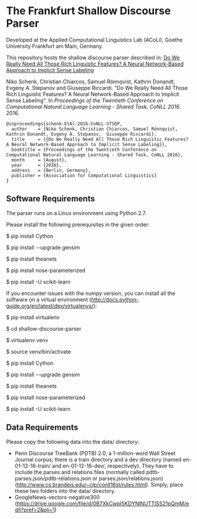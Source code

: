 The Frankfurt Shallow Discourse Parser
====================================

Developed at the Applied Computational Linguistics Lab (ACoLi), Goethe University Frankfurt am Main, Germany.

This repository hosts the shallow discourse parser described in: [Do We Really Need All Those Rich Linguistic Features? A Neural Network-Based Approach to Implicit Sense Labeling](http://www.conll.org/cfp-2016)

Niko Schenk, Christian Chiarcos, Samuel Rönnqvist, Kathrin Donandt, Evgeny A. Stepanov and Giuseppe Riccardi. "Do We Really Need All Those Rich Linguistic Features? A Neural Network-Based Approach to Implicit Sense Labeling". In *Proceedings of the Twentieth Conference on Computational Natural Language Learning - Shared Task, CoNLL 2016*. 2016.

```
@inproceedings{schenk-EtAl:2016:CoNLL-STSDP,
  author    = {Niko Schenk, Christian Chiarcos, Samuel Rönnqvist, Kathrin Donandt, Evgeny A. Stepanov,  Giuseppe Riccardi},
  title     = {{Do We Really Need All Those Rich Linguistic Features? A Neural Network-Based Approach to Implicit Sense Labeling}},
  booktitle = {Proceedings of the Twentieth Conference on Computational Natural Language Learning - Shared Task, CoNLL 2016},
  month     = {August},
  year      = {2016},
  address   = {Berlin, Germany},
  publisher = {Association for Computational Linguistics}
}
```


## Software Requirements

The parser runs on a Linux environment using Python 2.7.

Please install the following prerequisites in the given order:

$ pip install Cython 

$ pip install --upgrade gensim

$ pip install theanets

$ pip install nose-parameterized

$ pip install -U scikit-learn


If you encounter issues with the numpy version, you can install all the software on a virtual environment (http://docs.python-guide.org/en/latest/dev/virtualenvs/):

$ pip install virtualenv

$ cd shallow-discourse-parser

$ virtualenv venv

$ source venv/bin/activate

$ pip install Cython

$ pip install --upgrade gensim

$ pip install theanets

$ pip install nose-parameterized

$ pip install -U scikit-learn






## Data Requirements

Please copy the following data into the data/ directory:

- Penn Discourse TreeBank (PDTB) 2.0, a 1-million-word Wall Street Journal corpus; there is a train directory and a dev directory (named en-01-12-16-train/ and en-01-12-16-dev/, respectively). They have to include the parses and relations files (normally called pdtb-parses.json/pdtb-relations.json or parses.json/relations.json) (http://www.cs.brandeis.edu/~clp/conll16st/rules.html). Simply, place these two folders into the data/ directory.
- GoogleNews-vectors-negative300 (https://drive.google.com/file/d/0B7XkCwpI5KDYNlNUTTlSS21pQmM/edit?pref=2&pli=1)


